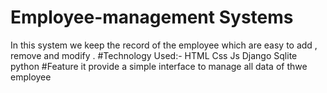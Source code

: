 # Employee-management Systems
In this system we keep the record of the employee which are easy to add , remove and modify .
#Technology Used:-
    HTML
    Css
    Js
    Django
    Sqlite
    python
#Feature
    it provide a simple interface to manage all data of thwe employee
    

